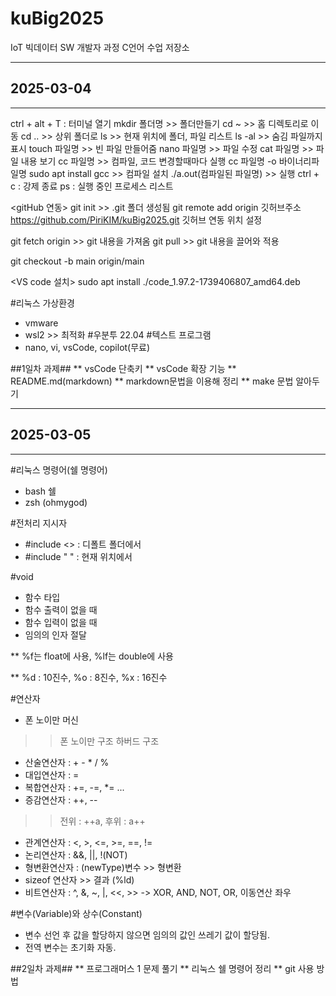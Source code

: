 # kuBig2025
IoT 빅데이터 SW 개발자 과정 C언어 수업 저장소

---
## 2025-03-04
---
ctrl + alt + T : 터미널 열기
mkdir 폴더명 >> 폴더만들기
cd ~ >> 홈 디렉토리로 이동
cd .. >> 상위 폴더로
ls >> 현재 위치에 폴더, 파일 리스트
ls -al >> 숨김 파일까지 표시
touch 파일명 >> 빈 파일 만들어줌
nano 파일명 >> 파일 수정
cat 파일명 >> 파일 내용 보기
cc 파일명 >> 컴파일,
	 코드 변경할때마다 실행
cc 파일명 -o 바이너리파일명
sudo apt install gcc >> 컴파일 설치
./a.out(컴파일된 파일명) >> 실행
ctrl + c : 강제 종료
ps : 실행 중인 프로세스 리스트

<gitHub 연동>
git init >> .git 폴더 생성됨
git remote add origin 깃허브주소
https://github.com/PiriKIM/kuBig2025.git
깃허브 연동 위치 설정

git fetch origin >> git 내용을 가져옴
git pull >> git 내용을 끌어와 적용

git checkout -b main origin/main

<VS code 설치>
sudo apt install ./code_1.97.2-1739406807_amd64.deb

#리눅스 가상환경
- vmware
- wsl2 >> 최적화
#우분투 22.04
#텍스트 프로그램
- nano, vi, vsCode, copilot(무료)

##1일차 과제##
** vsCode 단축키
** vsCode 확장 기능
** README.md(markdown)
** markdown문법을 이용해 정리
** make 문법 알아두기





---
## 2025-03-05
---
#리눅스 명령어(쉘 명령어)
- bash 쉘
- zsh (ohmygod)

#전처리 지시자
- #include <> : 디폴트 폴더에서
- #include " " : 현재 위치에서

#void
- 함수 타입
- 함수 출력이 없을 때
- 함수 입력이 없을 때
- 임의의 인자 절달

** %f는 float에 사용, %lf는 double에 사용

** %d : 10진수, %o : 8진수, %x : 16진수

#연산자
- 폰 노이만 머신
 >> 폰 노이만 구조
 >> 하버드 구조
- 산술연산자 : + - * / %
- 대입연산자 : =
- 복합연산자 : +=, -=, *= ...
- 증감연산자 : ++, --
 >> 전위 : ++a, 후위 : a++
- 관계연산자 : <, >, <=, >=, ==, !=
- 논리연산자 : &&, ||, !(NOT)
- 형변환연산자 : (newType)변수 >> 형변환
- sizeof 연산자 >> 결과 (%ld)
- 비트연산자 : ^, &, ~, |, <<, >>
    -> XOR, AND, NOT, OR, 이동연산 좌우

#변수(Variable)와 상수(Constant)
- 변수 선언 후 값을 할당하지 않으면 임의의 값인 쓰레기 값이 할당됨.
- 전역 변수는 초기화 자동.

##2일차 과제##
** 프로그래머스 1 문제 풀기
** 리눅스 쉘 명령어 정리
** git 사용 방법



